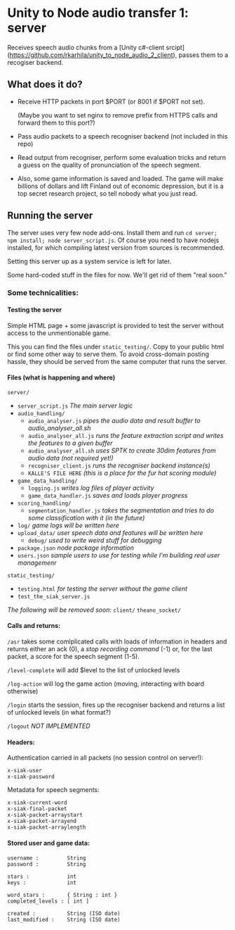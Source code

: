 # Unity to Node audio transfer 1: server

Receives speech audio chunks from a [Unity c#-client srcipt]
(https://github.com/rkarhila/unity_to_node_audio_2_client), 
passes them to a recogiser backend.

## What does it do?

* Receive HTTP packets in port $PORT (or 8001 if $PORT not set).

   (Maybe you want to set nginx to remove prefix from HTTPS calls 
   and forward them to this port?)

* Pass audio packets to a speech recogniser backend (not included 
in this repo)

* Read output from recogniser, perform some evaluation tricks and
return a guess on the quality of pronunciation of the speech
segment.

* Also, some game information is saved and loaded. The game will 
make billions of dollars and lift Finland out of economic depression,
but it is a top secret research project, so tell nobody what you just
read.


## Running the server

The server uses very few node add-ons. Install them and run 
`cd server; npm install; node server_script.js`. Of course you need to have 
nodejs installed, for which compiling latest version from sources is 
recommended.

Setting this server up as a system service is left for later.

Some hard-coded stuff in the files for now. We'll get rid of them
"real soon."


### Some technicalities:

#### Testing the server

Simple HTML page + some javascript is provided to test the server
without access to the unmentionable game.

This you can find the files under `static_testing/`. Copy to your
public html or find some other way to serve them. To avoid 
cross-domain posting hassle, they should be served from the same
computer that runs the server.


#### Files (what is happening and where)

`server/`
* `server_script.js` _The main server logic_
* `audio_handling/`
  * `audio_analyser.js` _pipes the audio data and result buffer to audio_analyser_all.sh_
  * `audio_analyser_all.js` _runs the feature extraction script and writes the features to a given buffer_
  * `audio_analyser_all.sh` _uses SPTK to create 30dim features from audio data (not required yet!)_
  * `recogniser_client.js` _runs the recogniser backend instance(s)_
  * `KALLE'S FILE HERE` _(this is a place for the fur hat scoring module)_
* `game_data_handling/`
  * `logging.js` _writes log files of player activity_
  * `game_data_handler.js` _saves and loads player progress_
* `scoring_handling/`
  * `segmentation_handler.js` _takes the segmentation and tries to do some classification with it (in the future)_
* `log/` _game logs will be written here_
* `upload_data/` _user speech data and features will be written here_
  * `debug/` _used to write weird stuff for debugging_
* `package.json` _node package information_
* `users.json` _sample users to use for testing while I'm building real user managemenr_

`static_testing/`
* `testing.html` _for testing the server without the game client_
* `test_the_siak_server.js`


_The following will be removed soon:_
`client/`
`theano_socket/`

#### Calls and returns:

`/asr` takes some comlplicated calls with loads of information in headers and returns either an ack (0), a _stop recording command_ (-1) or, for the last packet, a score for the speech segment (1-5).

`/level-complete` will add $level to the list of unlocked levels

`/log-action` will log the game action (moving, interacting with board otherwise)

`/login` starts the session, fires up the recogniser backend and returns a list of unlocked levels (in what format?)

`/logout` _NOT IMPLEMENTED_

#### Headers:

Authentication carried in all packets (no session control on server!):
```
x-siak-user
x-siak-password
```

Metadata for speech segments:
```
x-siak-current-word
x-siak-final-packet
x-siak-packet-arraystart
x-siak-packet-arrayend
x-siak-packet-arraylength
```



#### Stored user and game data:

```
username :         String
password :         String

stars :            int
keys :             int

word_stars :       { String : int }
completed_levels : [ int ]

created :          String (ISO date)
last_modified :    String (ISO date)
```